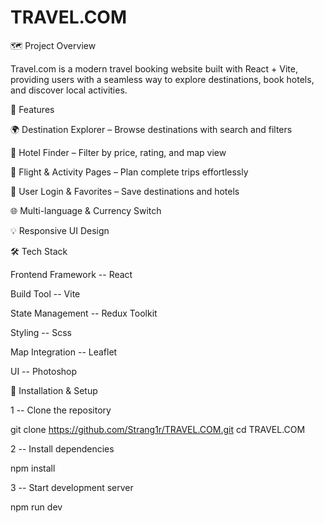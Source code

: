 ﻿# TRAVEL.COM
🗺️ Project Overview

Travel.com is a modern travel booking website built with React + Vite, providing users with a seamless way to explore destinations, book hotels, and discover local activities.

🚀 Features

🌍 Destination Explorer – Browse destinations with search and filters

🏨 Hotel Finder – Filter by price, rating, and map view

🛫 Flight & Activity Pages – Plan complete trips effortlessly

💾 User Login & Favorites – Save destinations and hotels

🌐 Multi-language & Currency Switch

💡 Responsive UI Design


🛠️ Tech Stack

Frontend Framework -- React

Build Tool -- Vite

State Management -- Redux Toolkit

Styling -- Scss

Map Integration -- Leaflet

UI -- Photoshop


🧩 Installation & Setup

1 -- Clone the repository

git clone https://github.com/Strang1r/TRAVEL.COM.git
cd TRAVEL.COM

2 -- Install dependencies

npm install

3 -- Start development server

npm run dev


